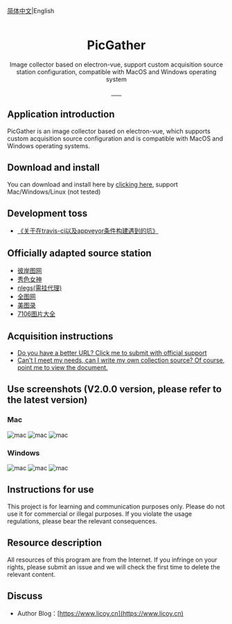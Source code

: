 [简体中文](./README.md)|English
<div align="center">
    <img src="./build/icons/256x256.png" alt="">
    <h1>PicGather</h1>
    <p>Image collector based on electron-vue, support custom acquisition source station configuration, compatible with MacOS and Windows operating system</p>
      <a href="https://travis-ci.org/Licoy/pic-gather/builds">
        <img src="https://img.shields.io/travis/Licoy/pic-gather?style=flat-square" alt="">
      </a>
        <a href="https://ci.appveyor.com/api/projects/status/yd6ksljlkrlmeucp/branch/master?svg=true">
            <img src="https://ci.appveyor.com/api/projects/status/yd6ksljlkrlmeucp?svg=true" alt="">
      </a>
      <a href="https://github.com/Licoy/pic-gather/releases">
        <img src="https://img.shields.io/github/downloads/Licoy/pic-gather/total.svg?style=flat-square" alt="">
      </a>
      <a href="https://github.com/Licoy/pic-gather/releases/latest">
        <img src="https://img.shields.io/github/release/Licoy/pic-gather.svg?style=flat-square" alt="">
      </a>
    <a href="https://github.com/Licoy/pic-gather/issues">
        <img src="https://img.shields.io/github/issues/Licoy/pic-gather.svg" alt="">
      </a>
    <a href="https://github.com/Licoy/pic-gather/pulls">
        <img src="https://img.shields.io/github/issues-pr/Licoy/pic-gather.svg" alt="">
      </a>
    <a href="https://github.com/Licoy">
        <img src="https://img.shields.io/badge/author-Licoy-ff69b4.svg" alt="">
      </a>
</div>

## Application introduction
PicGather is an image collector based on electron-vue, which supports custom acquisition source configuration and is compatible with MacOS and Windows operating systems.
## Download and install
You can download and install here by [clicking here](https://github.com/Licoy/pic-gather/releases), support Mac/Windows/Linux (not tested)
## Development toss
- [《关于在travis-ci以及appveyor条件构建遇到的坑》](https://www.licoy.cn/3385.html)
## Officially adapted source station
- [彼岸图网](http://pic.netbian.com)
- [秀色女神](https://www.xsnvshen.com)
- [nlegs(需挂代理)](http://www.nlegs.com)
- [全图网](http://www.quantuwang.co/)
- [美图录](https://www.meitulu.com)
- [7106图片大全](https://www.7160.com/)
## Acquisition instructions
- [Do you have a better URL? Click me to submit with official support](https://github.com/Licoy/pic-gather/issues/new)
- [Can't I meet my needs, can I write my own collection source? Of course, point me to view the document.](https://github.com/Licoy/pic-gather/wiki/reptile-source-rules)
## Use screenshots (V2.0.0 version, please refer to the latest version)
### Mac
![mac](./docs/image/mac-1.png)
![mac](./docs/image/mac-2.png)
![mac](./docs/image/mac-3.png)
### Windows
![mac](./docs/image/win-1.png)
![mac](./docs/image/win-2.png)
![mac](./docs/image/win-3.png)
## Instructions for use
This project is for learning and communication purposes only. Please do not use it for commercial or illegal purposes. If you violate the usage regulations, please bear the relevant consequences.
## Resource description
All resources of this program are from the Internet. If you infringe on your rights, please submit an issue and we will check the first time to delete the relevant content.
## Discuss
- Author Blog：[https://www.licoy.cn](https://www.licoy.cn)
